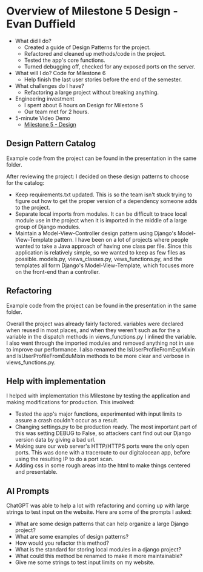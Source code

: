 # Overview of Milestone 5 Design - Evan Duffield

* What did I do?
    * Created a guide of Design Patterns for the project.
    * Refactored and cleaned up methods/code in the project.
    * Tested the app's core functions.
    * Turned debugging off, checked for any exposed ports on the server.
* What will I do?  Code for Milestone 6
    * Help finish the last user stories before the end of the semester.
* What challenges do I have?
    * Refactoring a large project without breaking anything.
* Engineering investment
    * I spent about 6 hours on Design for Milestone 5
    * Our team met for 2 hours.
* 5-minute Video Demo
    * [Milestone 5 - Design](https://drive.google.com/file/d/178AQaCqk-bsFxKtv5c-KI2F8hKQ_fy6s/view?usp=sharing)

## Design Pattern Catalog

Example code from the project can be found in the presentation in the same folder.

After reviewing the project: I decided on these design patterns to choose for the catalog:

* Keep requirements.txt updated. This is so the team isn't stuck trying to figure out how to get the proper version of a dependency someone adds to the project.
* Separate local imports from modules. It can be difficult to trace local module use in the project when it is imported in the middle of a large group of Django modules.
* Maintain a Model-View-Controller design pattern using Django's Model-View-Template pattern. I have been on a lot of projects where people wanted to take a Java approach of having one class per file. Since this application is relatively simple, so we wanted to keep as few files as possible. models.py, views_classes.py, vews_functions.py, and the templates all form Django's Model-View-Template, which focuses more on the front-end than a controller.


## Refactoring

Example code from the project can be found in the presentation in the same folder.

Overall the project was already fairly factored. variables were declared when reused in most places, and when they weren't such as for the a variable in the dispatch methods in views_functions.py I inlined the variable. I also went through the imported modules and removed anything not in use to improve our performance. I also renamed the IsUserProfileFromExpMixin and IsUserProfileFromEduMixin methods to be more clear and verbose in views_functions.py.

## Help with implementation

I helped with implementation this Milestone by testing the application and making modifications for production. This involved:

* Tested the app's major functions, experimented with input limits to assure a crash couldn't occur as a result.
* Changing settings.py to be production ready. The most important part of this was setting DEBUG to False, so attackers cant find out our Django version data by giving a bad url.
* Making sure our web server's HTTP/HTTPS ports were the only open ports. This was done with a traceroute to our digitalocean app, before using the resulting IP to do a port scan.
* Adding css in some rough areas into the html to make things centered and presentable.

## AI Prompts

ChatGPT was able to help a lot with refactoring and coming up with large strings to test input on the website. Here are some of the prompts I asked:

* What are some design patterns that can help organize a large Django project?
* What are some examples of design patterns?
* How would you refactor this method?
* What is the standard for storing local modules in a django project?
* What could this method be renamed to make it more maintainable?
* Give me some strings to test input limits on my website.
